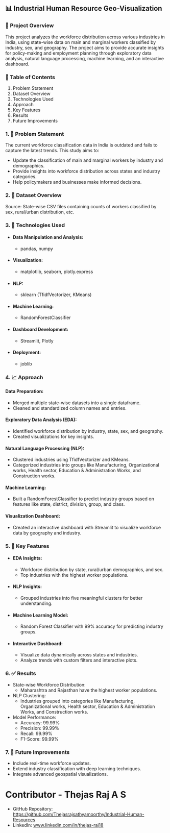 ## 📊 Industrial Human Resource Geo-Visualization
### 🎯  Project Overview
This project analyzes the workforce distribution across various industries in India, using state-wise data on main and marginal workers classified by industry, sex, and geography. The project aims to provide accurate insights for policy-making and employment planning through exploratory data analysis, natural language processing, machine learning, and an interactive dashboard.

### 📄 Table of Contents
1. Problem Statement
2. Dataset Overview
3. Technologies Used
4. Approach
5. Key Features
6. Results
7. Future Improvements

### 1. 📨 Problem Statement
The current workforce classification data in India is outdated and fails to capture the latest trends. This study aims to:

* Update the classification of main and marginal workers by industry and demographics.
* Provide insights into workforce distribution across states and industry categories.
* Help policymakers and businesses make informed decisions.

### 2. 📅 Dataset Overview
 Source: State-wise CSV files containing counts of workers classified by sex, rural/urban distribution, etc.

### 3. 🔑 Technologies Used
  *  #### Data Manipulation and Analysis: 
      *  pandas, numpy
  *  #### Visualization:
      *  matplotlib, seaborn, plotly.express
  *  #### NLP: 
      *  sklearn (TfidfVectorizer, KMeans)
  *  #### Machine Learning:
      *  RandomForestClassifier
  *  #### Dashboard Development:
      *  Streamlit, Plotly
  *  #### Deployment:
      *  joblib

### 4. 📈 Approach
#### Data Preparation:
  * Merged multiple state-wise datasets into a single dataframe.
  * Cleaned and standardized column names and entries.
    
#### Exploratory Data Analysis (EDA):
  * Identified workforce distribution by industry, state, sex, and geography.
  * Created visualizations for key insights.

#### Natural Language Processing (NLP):
  * Clustered industries using TfidfVectorizer and KMeans.
  * Categorized industries into groups like Manufacturing, Organizational works, Health sector, Education & Administration Works, and Construction works.

#### Machine Learning:
  * Built a RandomForestClassifier to predict industry groups based on features like state, district, division, group, and class.

#### Visualization Dashboard:
  * Created an interactive dashboard with Streamlit to visualize workforce data by geography and industry.

### 5. 🏢 Key Features
  *  #### EDA Insights:
      *  Workforce distribution by state, rural/urban demographics, and sex.
      *  Top industries with the highest worker populations.
        
  *  #### NLP Insights:
      *  Grouped industries into five meaningful clusters for better understanding.
        
  *  #### Machine Learning Model:
      *  Random Forest Classifier with 99% accuracy for predicting industry groups.

  *  #### Interactive Dashboard:
      *  Visualize data dynamically across states and industries.
      *  Analyze trends with custom filters and interactive plots.

### 6. ✅ Results
  *  State-wise Workforce Distribution:
      *  Maharashtra and Rajasthan have the highest worker populations.
  *  NLP Clustering:
      *  Industries grouped into categories like Manufacturing, Organizational works, Health sector, Education & Administration Works, and Construction works.
  *  Model Performance:
      *  Accuracy: 99.99%
      *  Precision: 99.99%
      *  Recall: 99.99%
      *  F1-Score: 99.99%


### 7. 🚀 Future Improvements
  *  Include real-time workforce updates.
  *  Extend industry classification with deep learning techniques.
  *  Integrate advanced geospatial visualizations.


# Contributor -  Thejas Raj A S
* GitHub Repository: https://github.com/Thejasrajsathyamoorthy/Industrial-Human-Resources
* LinkedIn: www.linkedin.com/in/thejas-raj18
